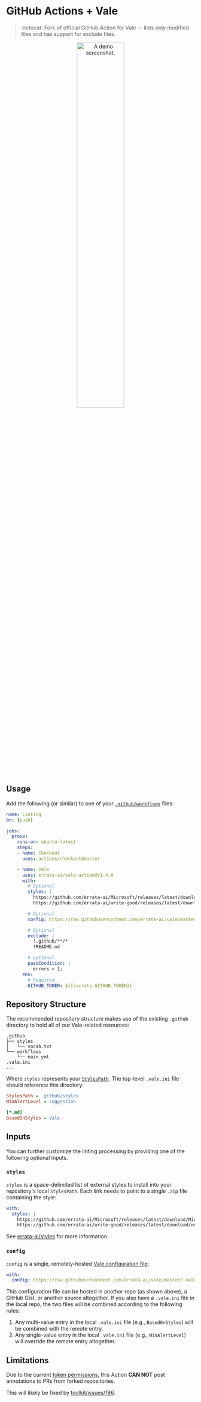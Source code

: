 # GitHub Actions + Vale

> :octocat: Fork of official GitHub Action for Vale -- lints only modified files and has support for exclude files.

<p align="center">
  <img width="50%" alt="A demo screenshot." src="https://user-images.githubusercontent.com/8785025/85236358-272d3680-b3d2-11ea-8793-0f45cb70189a.png">
</p>

## Usage

Add the following (or similar) to one of your [`.github/workflows`](https://help.github.com/en/github/automating-your-workflow-with-github-actions/configuring-a-workflow) files:

```yaml
name: Linting
on: [push]

jobs:
  prose:
    runs-on: ubuntu-latest
    steps:
    - name: Checkout
      uses: actions/checkout@master

    - name: Vale
      uses: errata-ai/vale-action@v1.4.0
      with:
        # Optional
        styles: |
          https://github.com/errata-ai/Microsoft/releases/latest/download/Microsoft.zip
          https://github.com/errata-ai/write-good/releases/latest/download/write-good.zip

        # Optional
        config: https://raw.githubusercontent.com/errata-ai/vale/master/.vale.ini

        # Optional
        exclude: |
          !.github/**/*
          !README.md

        # optional
        passCondition: |
          errors < 1;
      env:
        # Required
        GITHUB_TOKEN: ${{secrets.GITHUB_TOKEN}}
```

## Repository Structure

The recommended repository structure makes use of the existing `.github` directory to hold all of our Vale-related resources:

```text
.github
├── styles
│   └── vocab.txt
└── workflows
    └── main.yml
.vale.ini
...
```

Where `styles` represents your [`StylesPath`](https://errata-ai.github.io/vale/styles/). The top-level `.vale.ini` file should reference this directory:

```ini
StylesPath = .github/styles
MinAlertLevel = suggestion

[*.md]
BasedOnStyles = Vale
```

## Inputs

You can further customize the linting processing by providing one of the following optional inputs.

### `styles`

`styles` is a space-delimited list of external styles to install into your repository's local `StylesPath`. Each link needs to point to a single `.zip` file containing the style:

```yaml
with:
  styles: |
    https://github.com/errata-ai/Microsoft/releases/latest/download/Microsoft.zip
    https://github.com/errata-ai/write-good/releases/latest/download/write-good.zip
```

See [errata-ai/styles](https://github.com/errata-ai/styles) for more information.

### `config`

`config` is a single, remotely-hosted [Vale configuration file](https://errata-ai.github.io/vale/config/):

```yaml
with:
  config: https://raw.githubusercontent.com/errata-ai/vale/master/.vale.ini
```

This configuration file can be hosted in another repo (as shown above), a GitHub Gist, or another source altogether. If you also have a `.vale.ini` file in the local repo, the two files will be combined according to the following rules:

1. Any multi-value entry in the local `.vale.ini` file (e.g., `BasedOnStyles`) will be combined with the remote entry.
2. Any single-value entry in the local `.vale.ini` file (e.g., `MinAlertLevel`) will override the remote entry altogether.

## Limitations

Due to the current [token permissions](https://help.github.com/en/articles/virtual-environments-for-github-actions#token-permissions),
this Action **CAN NOT** post annotations to PRs from forked repositories.

This will likely be fixed by [toolkit/issues/186](https://github.com/actions/toolkit/issues/186).
